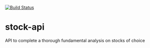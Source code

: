[![Build Status](https://travis-ci.org/dumrich/stock-api.svg?branch=master)](https://travis-ci.org/dumrich/stock-api)
# stock-api
API to complete a thorough fundamental analysis on stocks of choice
